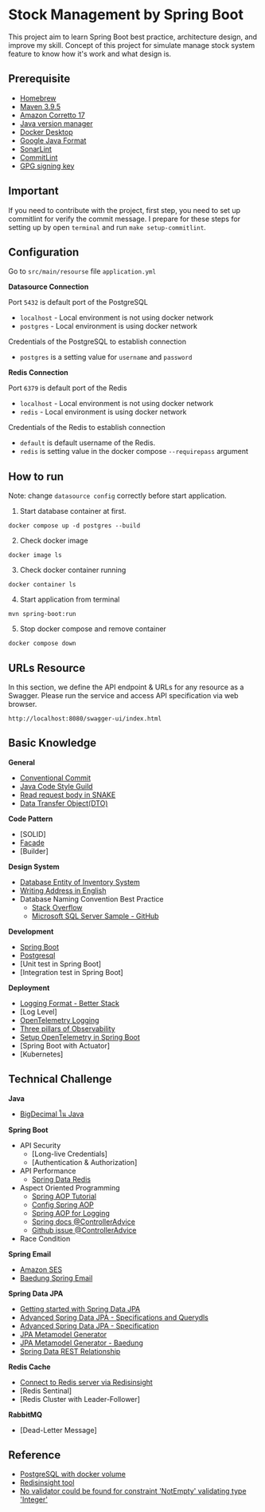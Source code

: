 # Stock Management by Spring Boot

This project aim to learn Spring Boot best practice, architecture design, and improve my skill. Concept of this project
for simulate manage stock system feature to know how it's work and what design is.

## Prerequisite

- [Homebrew](https://brew.sh/)
- [Maven 3.9.5](https://formulae.brew.sh/formula/maven#default)
- [Amazon Corretto 17](https://docs.aws.amazon.com/corretto/latest/corretto-17-ug/downloads-list.html)
- [Java version manager](https://www.jenv.be/)
- [Docker Desktop](https://www.docker.com/products/docker-desktop/)
- [Google Java Format](https://plugins.jetbrains.com/plugin/8527-google-java-format)
- [SonarLint](https://plugins.jetbrains.com/plugin/7973-sonarlint)
- [CommitLint](https://www.notion.so/Commitlint-on-local-ea1ec27b07b444f5b1b19d1b5506cbbd)
- [GPG signing key](https://www.notion.so/Commit-Signature-Verification-5eff1efc706340149c38ef93d3c58a0d)

## Important

If you need to contribute with the project, first step, you need to set up commitlint for verify the commit message.
I prepare for these steps for setting up by open `terminal` and run `make setup-commitlint`.</br>

## Configuration

Go to `src/main/resourse` file `application.yml`<br/>

**Datasource Connection**

Port `5432` is default port of the PostgreSQL

- `localhost` - Local environment is not using docker network
- `postgres` - Local environment is using docker network

Credentials of the PostgreSQL to establish connection

- `postgres` is a setting value for `username` and `password`

**Redis Connection**

Port `6379` is default port of the Redis

- `localhost` - Local environment is not using docker network
- `redis` - Local environment is using docker network

Credentials of the Redis to establish connection

- `default` is default username of the Redis.
- `redis` is setting value in the docker compose `--requirepass` argument

## How to run

Note: change `datasource config` correctly before start application.

1. Start database container at first.

```shell
docker compose up -d postgres --build
```

2. Check docker image

```shell
docker image ls
```

3. Check docker container running

```shell
docker container ls
```

4. Start application from terminal

```shell
mvn spring-boot:run
```

5. Stop docker compose and remove container

```shell
docker compose down
```

## URLs Resource

In this section, we define the API endpoint & URLs for any resource as a Swagger. Please run the service and access API
specification via web browser.

```shell
http://localhost:8080/swagger-ui/index.html
```

## Basic Knowledge

**General**

- [Conventional Commit](https://www.conventionalcommits.org/en/v1.0.0/)
- [Java Code Style Guild](https://www.cs.cornell.edu/courses/JavaAndDS/JavaStyle.html)
- [Read request body in SNAKE](https://stackoverflow.com/questions/70710979/how-to-auto-convert-camel-case-request-body-to-snake-case-protobuf-message-in-sp)
- [Data Transfer Object(DTO)](https://www.javaguides.net/2022/12/spring-boot-dto-example-tutorial.html)

**Code Pattern**

- [SOLID]
- [Facade](https://refactoring.guru/design-patterns/facade/java/example)
- [Builder]

**Design System**

- [Database Entity of Inventory System](https://vertabelo.com/blog/data-model-for-inventory-management-system/)
- [Writing Address in English](https://medium.com/@pakapolper/writing-an-address-in-english-29dfbdc3d1ba)
- Database Naming Convention Best Practice
    - [Stack Overflow](https://stackoverflow.com/questions/7662/database-table-and-column-naming-conventions)
    - [Microsoft SQL Server Sample - GitHub](https://github.com/microsoft/sql-server-samples/blob/master/samples/databases/adventure-works/README.md)

**Development**

- [Spring Boot](https://spring.io/projects/spring-boot)
- [Postgresql](https://www.postgresql.org/)
- [Unit test in Spring Boot]
- [Integration test in Spring Boot]

**Deployment**

- [Logging Format - Better Stack](https://betterstack.com/community/guides/logging/log-formatting/)
- [Log Level]
- [OpenTelemetry Logging](https://opentelemetry.io/docs/specs/otel/logs/)
- [Three pillars of Observability](https://www.oreilly.com/library/view/distributed-systems-observability/9781492033431/ch04.html)
- [Setup OpenTelemetry in Spring Boot](https://www.notion.so/Setup-OpenTelemetry-in-Spring-Boot-f273e32194af44fda8e46a7fecea9b4e?pvs=4)
- [Spring Boot with Actuator]
- [Kubernetes]

## Technical Challenge

**Java**

- [BigDecimal ใน Java](https://medium.com/@mrtripop/ทำความรู้จักกับ-bigdecimalใน-java-กัน-a8fe3cd26640)

**Spring Boot**

- API Security
    - [Long-live Credentials]
    - [Authentication & Authorization]
- API Performance
    - [Spring Data Redis](https://docs.spring.io/spring-data/redis/reference/redis.html)
- Aspect Oriented Programming
    - [Spring AOP Tutorial](https://howtodoinjava.com/spring-aop-tutorial/)
    - [Config Spring AOP](https://www.digitalocean.com/community/tutorials/spring-aop-example-tutorial-aspect-advice-pointcut-joinpoint-annotations)
    - [Spring AOP for Logging](https://www.baeldung.com/spring-aspect-oriented-programming-logging)
    - [Spring docs @ControllerAdvice](https://docs.spring.io/spring-framework/reference/web/webflux/controller/ann-advice.html)
    - [Github issue @ControllerAdvice](https://github.com/spring-projects/spring-framework/issues/25070)
- Race Condition

**Spring Email**

- [Amazon SES](https://docs.aws.amazon.com/ses/latest/dg/creating-identities.html#just-verify-email-proc)
- [Baedung Spring Email](https://www.baeldung.com/spring-email)

**Spring Data JPA**

- [Getting started with Spring Data JPA](https://spring.io/blog/2011/02/10/getting-started-with-spring-data-jpa)
- [Advanced Spring Data JPA - Specifications and Querydls](https://spring.io/blog/2011/04/26/advanced-spring-data-jpa-specifications-and-querydsl)
- [Advanced Spring Data JPA - Specification](https://docs.spring.io/spring-data/jpa/reference/jpa/specifications.html)
- [JPA Metamodel Generator](https://docs.jboss.org/hibernate/jpamodelgen/1.0/reference/en-US/html_single/#whatisit)
- [JPA Metamodel Generator - Baedung](https://www.baeldung.com/hibernate-criteria-queries-metamodel)
- [Spring Data REST Relationship](https://www.baeldung.com/spring-data-rest-relationships)

**Redis Cache**

- [Connect to Redis server via Redisinsight](https://stackoverflow.com/questions/64295255/redisinsight-on-docker-and-redis-on-docker-could-not-connect-error-99-connecti)
- [Redis Sentinal]
- [Redis Cluster with Leader-Follower]

**RabbitMQ**

- [Dead-Letter Message]

## Reference

- [PostgreSQL with docker volume](https://www.docker.com/blog/how-to-use-the-postgres-docker-official-image/)
- [Redisinsight tool](https://hub.docker.com/r/redis/redisinsight)
- [No validator could be found for constraint 'NotEmpty' validating type 'Integer'](https://stackoverflow.com/a/56096275/22370509)




